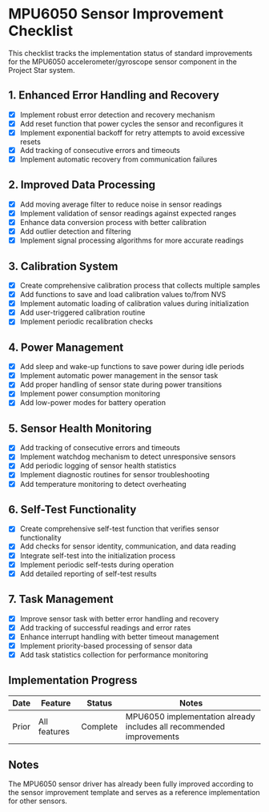 # MPU6050 Sensor Improvement Checklist

This checklist tracks the implementation status of standard improvements for the MPU6050 accelerometer/gyroscope sensor component in the Project Star system.

## 1. Enhanced Error Handling and Recovery

- [x] Implement robust error detection and recovery mechanism
- [x] Add reset function that power cycles the sensor and reconfigures it
- [x] Implement exponential backoff for retry attempts to avoid excessive resets
- [x] Add tracking of consecutive errors and timeouts
- [x] Implement automatic recovery from communication failures

## 2. Improved Data Processing

- [x] Add moving average filter to reduce noise in sensor readings
- [x] Implement validation of sensor readings against expected ranges
- [x] Enhance data conversion process with better calibration
- [x] Add outlier detection and filtering
- [x] Implement signal processing algorithms for more accurate readings

## 3. Calibration System

- [x] Create comprehensive calibration process that collects multiple samples
- [x] Add functions to save and load calibration values to/from NVS
- [x] Implement automatic loading of calibration values during initialization
- [x] Add user-triggered calibration routine
- [x] Implement periodic recalibration checks

## 4. Power Management

- [x] Add sleep and wake-up functions to save power during idle periods
- [x] Implement automatic power management in the sensor task
- [x] Add proper handling of sensor state during power transitions
- [x] Implement power consumption monitoring
- [x] Add low-power modes for battery operation

## 5. Sensor Health Monitoring

- [x] Add tracking of consecutive errors and timeouts
- [x] Implement watchdog mechanism to detect unresponsive sensors
- [x] Add periodic logging of sensor health statistics
- [x] Implement diagnostic routines for sensor troubleshooting
- [x] Add temperature monitoring to detect overheating

## 6. Self-Test Functionality

- [x] Create comprehensive self-test function that verifies sensor functionality
- [x] Add checks for sensor identity, communication, and data reading
- [x] Integrate self-test into the initialization process
- [x] Implement periodic self-tests during operation
- [x] Add detailed reporting of self-test results

## 7. Task Management

- [x] Improve sensor task with better error handling and recovery
- [x] Add tracking of successful readings and error rates
- [x] Enhance interrupt handling with better timeout management
- [x] Implement priority-based processing of sensor data
- [x] Add task statistics collection for performance monitoring

## Implementation Progress

| Date | Feature | Status | Notes |
|------|---------|--------|-------|
| Prior | All features | Complete | MPU6050 implementation already includes all recommended improvements |

## Notes

The MPU6050 sensor driver has already been fully improved according to the sensor improvement template and serves as a reference implementation for other sensors. 